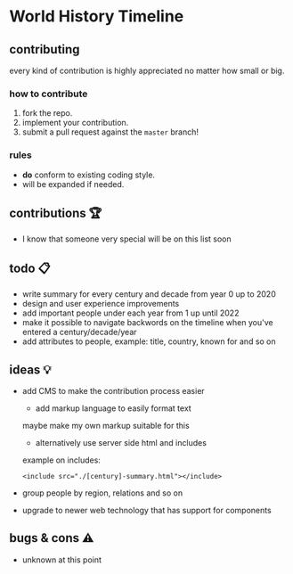 # World History Timeline

## contributing

every kind of contribution is highly appreciated no matter how small or big.

### how to contribute

1. fork the repo.
2. implement your contribution.
3. submit a pull request against the `master` branch!

### rules

* **do** conform to existing coding style.
* will be expanded if needed.

## contributions :trophy:
* I know that someone very special will be on this list soon

## todo :clipboard:
* write summary for every century and decade from year 0 up to 2020
* design and user experience improvements
* add important people under each year from 1 up until 2022
* make it possible to navigate backwords on the timeline when you've entered a century/decade/year
* add attributes to people, example: title, country, known for and so on

## ideas :bulb:
* add CMS to make the contribution process easier
    * add markup language to easily format text

    maybe make my own markup suitable for this

    * alternatively use server side html and includes

    example on includes:
    ```
    <include src="./[century]-summary.html"></include>
    ```

* group people by region, relations and so on

* upgrade to newer web technology that has support for components

## bugs & cons :warning:
* unknown at this point
